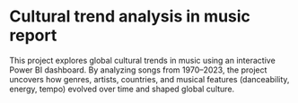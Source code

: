 # Cultural trend analysis in music report 
This project explores global cultural trends in music using an interactive Power BI dashboard. By analyzing songs from 1970–2023, the project uncovers how genres, artists, countries, and musical features (danceability, energy, tempo) evolved over time and shaped global culture.
